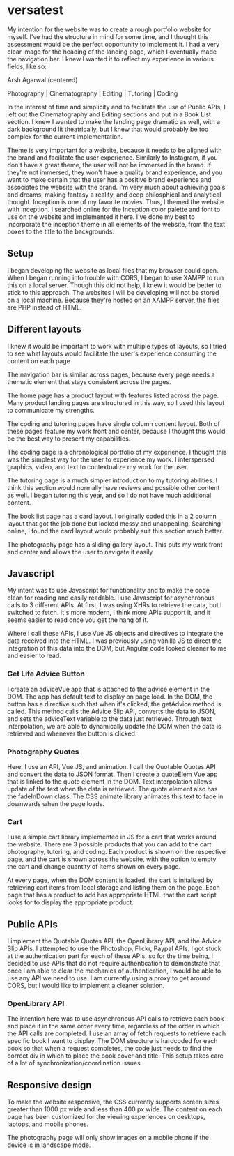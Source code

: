 # versatest

My intention for the website was to create a rough portfolio website for myself. I've had the structure in mind for some time, and I thought this assessment would be the perfect opportunity to implement it. I had a very clear image for the heading of the landing page, which I eventually made the navigation bar. I knew I wanted it to reflect my experience in various fields, like so:

Arsh Agarwal (centered)

Photography | Cinematography | Editing | Tutoring | Coding

In the interest of time and simplicity and to facilitate the use of Public APIs, I left out the Cinematography and Editing sections and put in a Book List section. I knew I wanted to make the landing page dramatic as well, with a dark background lit theatrically, but I knew that would probably be too complex for the current implementation.

Theme is very important for a website, because it needs to be aligned with the brand and facilitate the user experience. Similarly to Instagram, if you don't have a great theme, the user will not be immersed in the brand. If they're not immersed, they won't have a quality brand experience, and you want to make certain that the user has a positive brand experience and associates the website with the brand. I'm very much about achieving goals and dreams, making fantasy a reality, and deep philosphical and analytical thought. Inception is one of my favorite movies. Thus, I themed the website with Inception. I searched online for the Inception color palette and font to use on the website and implemented it here. I've done my best to incorporate the inception theme in all elements of the website, from the text boxes to the title to the backgrounds.
 

## Setup
I began developing the website as local files that my browser could open. When I began running into trouble with CORS, I began to use XAMPP to run this on a local server. Though this did not help, I knew it would be better to stick to this approach. The websites I will be developing will not be stored on a local machine. Because they're hosted on an XAMPP server, the files are PHP instead of HTML.

## Different layouts
	
I knew it would be important to work with multiple types of layouts, so I tried to see what layouts would facilitate the user's experience consuming the content on each page

The navigation bar is similar across pages, because every page needs a thematic element that stays consistent across the pages.
	
The home page has a product layout with features listed across the page. Many product landing pages are structured in this way, so I used this layout to communicate my strengths.

The coding and tutoring pages have single column content layout. Both of these pages feature my work front and center, because I thought this would be the best way to present my capabilities.
		
The coding page is a chronological portfolio of my experience. I thought this was the simplest way for the user to experience my work. I interspersed graphics, video, and text to contextualize my work for the user.
		
The tutoring page is a much simpler introduction to my tutoring abilities. I think this section would normally have reviews and possible other content as well. I began tutoring this year, and so I do not have much additional content.
	
The book list page has a card layout. I originally coded this in a 2 column layout that got the job done but looked messy and unappealing. Searching online, I found the card layout would probably suit this section much better.
		
The photography page has a sliding gallery layout. This puts my work front and center and allows the user to navigate it easily
	

## Javascript
	
My intent was to use Javascript for functionality and to make the code clean for reading and easily readable. I use Javascript for asynchronous calls to 3 different APIs. At first, I was using XHRs to retrieve the data, but I switched to fetch. It's more modern, I think more APIs support it, and it seems easier to read once you get the hang of it.
	
Where I call these APIs, I use Vue JS objects and directives to integrate the data received into the HTML. I was previously using vanilla JS to direct the integration of this data into the DOM, but Angular code looked cleaner to me and easier to read.
	
### Get Life Advice Button
I create an adviceVue app that is attached to the advice element in the DOM. The app has default text to display on page load. In the DOM, the button has a directive such that when it's clicked, the getAdvice method is called. This method calls the Advice Slip API, converts the data to JSON, and sets the adviceText variable to the data just retrieved. Through text interpolation, we are able to dynamically update the DOM when the data is retrieved and whenever the button is clicked. 


### Photography Quotes
Here, I use an API, Vue JS, and animation. I call the Quotable Quotes API and convert the data to JSON format. Then I create a quoteElem Vue app that is linked to the quote element in the DOM. Text interpolation allows update of the text when the data is retrieved. The quote element also has the fadeInDown class. The CSS animate library animates this text to fade in downwards when the page loads.


### Cart
I use a simple cart library implemented in JS for a cart that works around the website. There are 3 possible products that you can add to the cart: photography, tutoring, and coding. Each product is shown on the respective page, and the cart is shown across the website, with the option to empty the cart and change quantity of items shown on every page.

At every page, when the DOM content is loaded, the cart is initalized by retrieving cart items from local storage and listing them on the page. Each page that has a product to add has appropriate HTML that the cart script looks for to display the appropriate product.

## Public APIs

I implement the Quotable Quotes API, the OpenLibrary API, and the Advice Slip APIs. I attempted to use the Photoshop, Flickr, Paypal APIs. I got stuck at the authentication part for each of these APIs, so for the time being, I decided to use APIs that do not require authentication to demonstrate that once I am able to clear the mechanics of authentication, I would be able to use any API we need to use. I am currently using a proxy to get around CORS, but I would like to implement a cleaner solution.

### OpenLibrary API
The intention here was to use asynchronous API calls to retrieve each book and place it in the same order every time, regardless of the order in which the API calls are completed. I use an array of fetch requests to retrieve each specific book I want to display. The DOM structure is hardcoded for each book so that when a request completes, the code just needs to find the correct div in which to place the book cover and title. This setup takes care of a lot of synchronization/coordination issues.

## Responsive design

To make the website responsive, the CSS currently supports screen sizes greater than 1000 px wide and less than 400 px wide. The content on each page has been customized for the viewing experiences on desktops, laptops, and mobile phones.
	
The photography page will only show images on a mobile phone if the device is in landscape mode.
